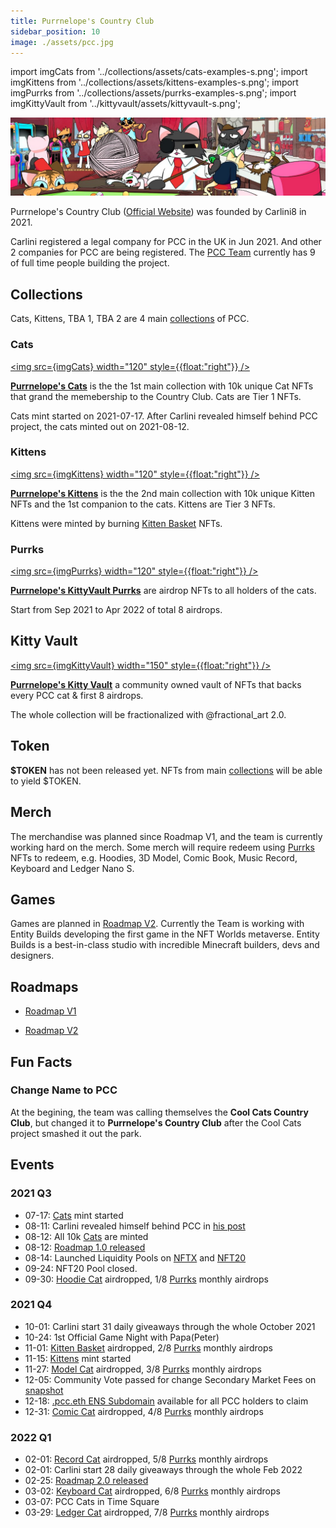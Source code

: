 ```yaml
---
title: Purrnelope's Country Club
sidebar_position: 10
image: ./assets/pcc.jpg
---
```


import imgCats from '../collections/assets/cats-examples-s.png';
import imgKittens from '../collections/assets/kittens-examples-s.png';
import imgPurrks from '../collections/assets/purrks-examples-s.png';
import imgKittyVault from '../kittyvault/assets/kittyvault-s.png';

![](./assets/pcc.jpg)

Purrnelope's Country Club ([Official Website](https://purrnelopescountryclub.com/)) was founded by Carlini8 in 2021.

Carlini registered a legal company for PCC in the UK in Jun 2021. And other 2 companies for PCC are being registered. The [PCC Team](./team.md) currently has 9 of full time people building the project.

## Collections

Cats, Kittens, TBA 1, TBA 2 are 4 main [collections](../collections/index.md) of PCC.

### Cats

[<img src={imgCats} width="120" style={{float:"right"}} />](../collections/cats/index.md)

[**Purrnelope's Cats**](../collections/cats/index.md) is the the 1st main collection with 10k unique Cat NFTs that grand the memebership to the Country Club. Cats are Tier 1 NFTs.

Cats mint started on 2021-07-17. After Carlini revealed himself behind PCC project, the cats minted out on 2021-08-12.

### Kittens

[<img src={imgKittens} width="120" style={{float:"right"}} />](../collections/kittens/index.md)

[**Purrnelope's Kittens**](../collections/kittens/index.md) is the the 2nd main collection with 10k unique Kitten NFTs and the 1st companion to the cats. Kittens are Tier 3 NFTs.

Kittens were minted by burning [Kitten Basket](../collections/kittyvalut-purrks/2-kitten-basket.md) NFTs.

### Purrks

[<img src={imgPurrks} width="120" style={{float:"right"}} />](../collections/kittyvalut-purrks/index.md)

[**Purrnelope's KittyVault Purrks**](../collections/kittyvalut-purrks/index.md) are airdrop NFTs to all holders of the cats. 

Start from Sep 2021 to Apr 2022 of total 8 airdrops.

## Kitty Vault

[<img src={imgKittyVault} width="150" style={{float:"right"}} />](../kittyvault/index.md)

[**Purrnelope's Kitty Vault**](../kittyvault/index.md) a community owned vault of NFTs that backs every PCC cat & first 8 airdrops. 

The whole collection will be fractionalized with @fractional_art 2.0.

## Token

**$TOKEN** has not been released yet. NFTs from main [collections](../collections/index.md) will be able to yield $TOKEN.

## Merch

The merchandise was planned since Roadmap V1, and the team is currently working hard on the merch. Some merch will require redeem using [Purrks](../collections/kittyvalut-purrks/index.md) NFTs to redeem, e.g. Hoodies, 3D Model, Comic Book, Music Record, Keyboard and Ledger Nano S.

## Games

Games are planned in [Roadmap V2](/posts/2022/02/25/post/roadmap-2-0-6-months-on-from-launch). Currently the Team is working with Entity Builds developing the first game in the NFT Worlds metaverse. Entity Builds is a best-in-class studio with incredible Minecraft builders, devs and designers.

## Roadmaps

- [Roadmap V1](/posts/2021/08/12/post/roadmap)

- [Roadmap V2](/posts/2022/02/25/post/roadmap-2-0-6-months-on-from-launch)

## Fun Facts

### Change Name to PCC

At the begining, the team was calling themselves the **Cool Cats Country Club**, but changed it to **Purrnelope's Country Club** after the Cool Cats project smashed it out the park.

## Events

### 2021 Q3

- 07-17: [Cats](../collections/cats/index.md) mint started
- 08-11: Carlini revealed himself behind PCC in [his post](/posts/2021/08/11/post/pcc-the-unanon)
- 08-12: All 10k [Cats](../collections/cats/index.md) are minted
- 08-12: [Roadmap 1.0 released](/posts/2021/08/12/post/roadmap)
- 08-14: Launched Liquidity Pools on [NFTX](https://app.nftx.org/redeem/0xe581f272706581f9dcc362df3c7934e99192c492/) and [NFT20](https://nft20.io/asset/0x54c9e17ad8016a062ffd89d1b53aaee80c0cf43d)
- 09-24: NFT20 Pool closed.
- 09-30: [Hoodie Cat](../collections/kittyvalut-purrks/1-hoodie-cat.md) airdropped, 1/8 [Purrks](../collections/kittyvalut-purrks/index.md) monthly airdrops

### 2021 Q4

- 10-01: Carlini start 31 daily giveaways through the whole October 2021
- 10-24: 1st Official Game Night with Papa(Peter)
- 11-01: [Kitten Basket](../collections/kittyvalut-purrks/2-kitten-basket.md) airdropped, 2/8 [Purrks](../collections/kittyvalut-purrks/index.md) monthly airdrops
- 11-15: [Kittens](../collections/kittens/index.md) mint started
- 11-27: [Model Cat](../collections/kittyvalut-purrks/3-model-cat.md) airdropped, 3/8 [Purrks](../collections/kittyvalut-purrks/index.md) monthly airdrops
- 12-05: Community Vote passed for change Secondary Market Fees on [snapshot](https://snapshot.org/#/purrnelopescountryclub.eth/proposal/0x46cc3b68385e86388cbb2780aeb82db4bf74da55188d3e3283ebf81f2540979e)
- 12-18: [.pcc.eth ENS Subdomain](../ens/index.md) available for all PCC holders to claim
- 12-31: [Comic Cat](../collections/kittyvalut-purrks/4-comic-cat.md) airdropped, 4/8 [Purrks](../collections/kittyvalut-purrks/index.md) monthly airdrops

### 2022 Q1

- 02-01: [Record Cat](../collections/kittyvalut-purrks/5-record-cat.md) airdropped, 5/8 [Purrks](../collections/kittyvalut-purrks/index.md) monthly airdrops
- 02-01: Carlini start 28 daily giveaways through the whole Feb 2022
- 02-25: [Roadmap 2.0 released](/posts/2022/02/25/post/roadmap-2-0-6-months-on-from-launch)
- 03-02: [Keyboard Cat](../collections/kittyvalut-purrks/6-keyboard-cat.md) airdropped, 6/8 [Purrks](../collections/kittyvalut-purrks/index.md) monthly airdrops
- 03-07: PCC Cats in Time Square
- 03-29: [Ledger Cat](../collections/kittyvalut-purrks/7-ledger-cat.md) airdropped, 7/8 [Purrks](../collections/kittyvalut-purrks/index.md) monthly airdrops
